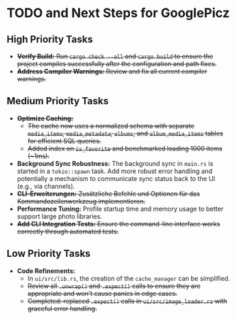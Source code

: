 # TODO and Next Steps for GooglePicz

## High Priority Tasks
- ~~**Verify Build:** Run `cargo check --all` and `cargo build` to ensure the project compiles successfully after the configuration and path fixes.~~
- ~~**Address Compiler Warnings:** Review and fix all current compiler warnings.~~

## Medium Priority Tasks
- ~~**Optimize Caching:**~~
  - ~~The cache now uses a normalized schema with separate `media_items`, `media_metadata`, `albums`, and `album_media_items` tables for efficient SQL queries.~~
  - ~~Added index on `is_favorite` and benchmarked loading 1000 items (~1ms).~~
- **Background Sync Robustness:** The background sync in `main.rs` is started in a `tokio::spawn` task. Add more robust error handling and potentially a mechanism to communicate sync status back to the UI (e.g., via channels).
- ~~**CLI-Erweiterungen:** Zusätzliche Befehle und Optionen für das Kommandozeilenwerkzeug implementieren.~~
- **Performance Tuning:** Profile startup time and memory usage to better support large photo libraries.
- ~~**Add CLI Integration Tests:** Ensure the command-line interface works correctly through automated tests.~~

## Low Priority Tasks
- **Code Refinements:**
  - In `ui/src/lib.rs`, the creation of the `cache_manager` can be simplified.
  - ~~Review all `.unwrap()` and `.expect()` calls to ensure they are appropriate and won't cause panics in edge cases.~~
  - ~~Completed: replaced `.expect()` calls in `ui/src/image_loader.rs` with graceful error handling.~~
